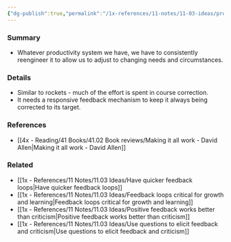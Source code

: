 ```yaml
---
{"dg-publish":true,"permalink":"/1x-references/11-notes/11-03-ideas/productivity-systems-need-a-course-correction-method/","title":"Productivity systems need a course-correction method","noteIcon":""}
---
```



### Summary
- Whatever productivity system we have, we have to consistently reengineer it to allow us to adjust to changing needs and circumstances.

### Details
- Similar to rockets - much of the effort is spent in course correction.
- It needs a responsive feedback mechanism to keep it always being corrected to its target.

### References
- [[4x - Reading/41 Books/41.02 Book reviews/Making it all work - David Allen\|Making it all work - David Allen]]
### Related
- [[1x - References/11 Notes/11.03 Ideas/Have quicker feedback loops\|Have quicker feedback loops]]
- [[1x - References/11 Notes/11.03 Ideas/Feedback loops critical for growth and learning\|Feedback loops critical for growth and learning]]
- [[1x - References/11 Notes/11.03 Ideas/Positive feedback works better than criticism\|Positive feedback works better than criticism]]
- [[1x - References/11 Notes/11.03 Ideas/Use questions to elicit feedback and criticism\|Use questions to elicit feedback and criticism]]
